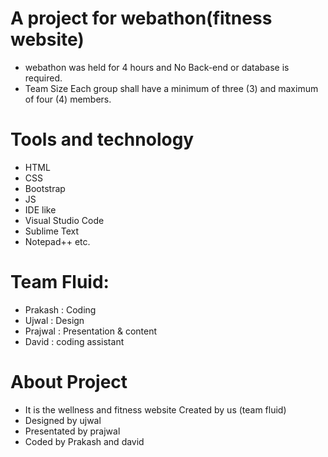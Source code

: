 # A project for webathon(fitness website)
- webathon was held for 4 hours and No Back-end or database is required.
- Team Size Each group shall have a minimum of three (3) and maximum of four (4) members.

# Tools and technology
- HTML
- CSS
- Bootstrap
- JS
- IDE like
- Visual Studio Code
- Sublime Text
- Notepad++ etc.


# Team Fluid:
- Prakash : Coding
- Ujwal : Design
- Prajwal : Presentation & content
- David : coding assistant

# About Project
- It is the wellness and fitness website Created by us (team fluid)
- Designed by ujwal 
- Presentated by prajwal
- Coded by Prakash and david